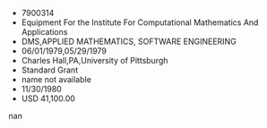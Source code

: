 
* 7900314
* Equipment For the Institute For Computational Mathematics And Applications
* DMS,APPLIED MATHEMATICS, SOFTWARE ENGINEERING
* 06/01/1979,05/29/1979
* Charles Hall,PA,University of Pittsburgh
* Standard Grant
*   name not available
* 11/30/1980
* USD 41,100.00

nan
